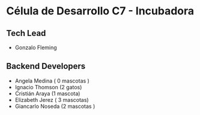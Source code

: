 # Célula de Desarrollo C7 - Incubadora

## Tech Lead

- Gonzalo Fleming

## Backend Developers

- Angela Medina ( 0 mascotas )
- Ignacio Thomson (2 gatos)
- Cristián Araya (1 mascota)
- Elizabeth Jerez ( 3 mascotas)
- Giancarlo Noseda (2 mascotas )
